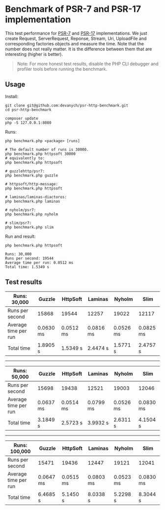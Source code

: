 # Benchmark of PSR-7 and PSR-17 implementation

This test performance for [PSR-7](https://github.com/php-fig/fig-standards/blob/master/accepted/PSR-7-http-message.md) and [PSR-17](https://github.com/php-fig/fig-standards/blob/master/accepted/PSR-17-http-factory.md) implementations. We just create Request, ServerRequest, Reponse, Stream, Uri, UploadFile and corresponding factories objects and measure the time. Note that the number does not really matter. It is the difference between them that are interesting (higher is better).

> Note: For more honest test results, disable the PHP CLI debugger and profiler tools before running the benchmark.

## Usage

Install:

```
git clone git@github.com:devanych/psr-http-benchmark.git
cd psr-http-benchmark

composer update
php -S 127.0.0.1:8080
```

Runs:

```
php benchmark.php <package> [runs]

# The default number of runs is 30000.
php benchmark.php httpsoft 30000
# equivalently to:
php benchmark.php httpsoft

# guzzlehttp/psr7:
php benchmark.php guzzle

# httpsoft/http-message:
php benchmark.php httpsoft

# laminas/laminas-diactoros:
php benchmark.php laminas

# nyholm/psr7:
php benchmark.php nyholm

# slim/psr7:
php benchmark.php slim
```

Run and result:

```
php benchmark.php httpsoft

Runs: 30,000
Runs per second: 19544
Average time per run: 0.0512 ms
Total time: 1.5349 s
```

## Test results

| Runs: 30,000         | Guzzle    | HttpSoft  | Laminas   | Nyholm    | Slim      |
|----------------------|-----------|-----------|-----------|-----------|-----------|
| Runs per second      | 15868     | 19544     | 12257     | 19022     | 12117     |
| Average time per run | 0.0630 ms | 0.0512 ms | 0.0816 ms | 0.0526 ms | 0.0825 ms |
| Total time           | 1.8905 s  | 1.5349 s  | 2.4474 s  | 1.5771 s  | 2.4757 s  |

---

| Runs: 50,000         | Guzzle    | HttpSoft  | Laminas   | Nyholm    | Slim      |
|----------------------|-----------|-----------|-----------|-----------|-----------|
| Runs per second      | 15698     | 19438     | 12521     | 19003     | 12046     |
| Average time per run | 0.0637 ms | 0.0514 ms | 0.0799 ms | 0.0526 ms | 0.0830 ms |
| Total time           | 3.1849 s  | 2.5723 s  | 3.9932 s  | 2.6311 s  | 4.1504 s  |

---

| Runs: 100,000        | Guzzle    | HttpSoft  | Laminas   | Nyholm    | Slim      |
|----------------------|-----------|-----------|-----------|-----------|-----------|
| Runs per second      | 15471     | 19436     | 12447     | 19121     | 12041     |
| Average time per run | 0.0647 ms | 0.0515 ms | 0.0803 ms | 0.0523 ms | 0.0830 ms |
| Total time           | 6.4685 s  | 5.1450 s  | 8.0338 s  | 5.2298 s  | 8.3044 s  |
